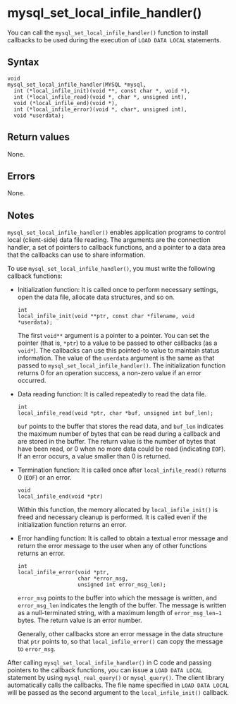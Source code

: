 mysql_set_local_infile_handler() 
=====================================================

You can call the `mysql_set_local_infile_handler()` function to install callbacks to be used during the execution of `LOAD DATA LOCAL` statements. 

Syntax 
---------------------------

```unknow
void
mysql_set_local_infile_handler(MYSQL *mysql,
  int (*local_infile_init)(void **, const char *, void *),
  int (*local_infile_read)(void *, char *, unsigned int),
  void (*local_infile_end)(void *),
  int (*local_infile_error)(void *, char*, unsigned int),
  void *userdata);
```



Return values 
----------------------------------

None.

Errors 
---------------------------

None.

Notes 
--------------------------

`mysql_set_local_infile_handler()` enables application programs to control local (client-side) data file reading. The arguments are the connection handler, a set of pointers to callback functions, and a pointer to a data area that the callbacks can use to share information. 

To use `mysql_set_local_infile_handler()`, you must write the following callback functions:

* Initialization function: It is called once to perform necessary settings, open the data file, allocate data structures, and so on. 

  ```unknow
  int
  local_infile_init(void **ptr, const char *filename, void *userdata);
  ```

  

  The first `void**` argument is a pointer to a pointer. You can set the pointer (that is, `*ptr`) to a value to be passed to other callbacks (as a `void*`). The callbacks can use this pointed-to value to maintain status information. The value of the `userdata` argument is the same as that passed to `mysql_set_local_infile_handler()`. The initialization function returns 0 for an operation success, a non-zero value if an error occurred.
  

* Data reading function: It is called repeatedly to read the data file. 

  ```unknow
  int
  local_infile_read(void *ptr, char *buf, unsigned int buf_len);
  ```

  

  `buf` points to the buffer that stores the read data, and `buf_len` indicates the maximum number of bytes that can be read during a callback and are stored in the buffer. The return value is the number of bytes that have been read, or 0 when no more data could be read (indicating `EOF`). If an error occurs, a value smaller than 0 is returned.
  

* Termination function: It is called once after `local_infile_read()` returns 0 (`EOF`) or an error. 

  ```unknow
  void
  local_infile_end(void *ptr)
  ```

  

  Within this function, the memory allocated by `local_infile_init()` is freed and necessary cleanup is performed. It is called even if the initialization function returns an error.
  

* Error handling function: It is called to obtain a textual error message and return the error message to the user when any of other functions returns an error. 

  ```unknow
  int
  local_infile_error(void *ptr,
                     char *error_msg,
                     unsigned int error_msg_len);
  ```

  

  `error_msg` points to the buffer into which the message is written, and `error_msg_len` indicates the length of the buffer. The message is written as a null-terminated string, with a maximum length of `error_msg_len−1` bytes. The return value is an error number. 

  Generally, other callbacks store an error message in the data structure that `ptr` points to, so that `local_infile_error()` can copy the message to `error_msg`.
  




After calling `mysql_set_local_infile_handler()` in C code and passing pointers to the callback functions, you can issue a `LOAD DATA LOCAL` statement by using `mysql_real_query()` or `mysql_query()`. The client library automatically calls the callbacks. The file name specified in `LOAD DATA LOCAL` will be passed as the second argument to the `local_infile_init()` callback.
